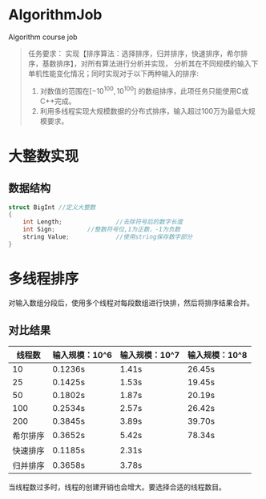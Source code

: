 # AlgorithmJob
Algorithm course job
> 任务要求：
  实现【排序算法：选择排序，归并排序，快速排序，希尔排序，基数排序】，对所有算法进行分析并实现，    分析其在不同规模的输入下单机性能变化情况；同时实现对于以下两种输入的排序:
> 1. 对数值的范围在$[-10^{100},10^{100}]$ 的数组排序，此项任务只能使用C或C++完成。
> 2. 利用多线程实现大规模数据的分布式排序，输入超过100万为最低大规模要求。

# 大整数实现
## 数据结构

```C++
struct BigInt //定义大整数
{
	int Length;               //去除符号后的数字长度
	int Sign;		  //整数符号位,1为正数，-1为负数
	string Value;             //使用string保存数字部分
}
```

# 多线程排序
对输入数组分段后，使用多个线程对每段数组进行快排，然后将排序结果合并。
## 对比结果

| 线程数 | 输入规模：10^6 | 输入规模：10^7 | 输入规模：10^8 |
| --- | --- | --- | --- |
| 10 | 0.1236s | 1.41s | 26.45s |
| 25 | 0.1425s | 1.53s | 19.45s |
| 50 | 0.1802s | 1.87s | 20.19s |
| 100 | 0.2534s | 2.57s | 26.42s |
| 200 | 0.3845s | 3.89s | 39.70s |
| 希尔排序 | 0.3652s | 5.42s | 78.34s |
| 快速排序 | 0.1185s | 2.31s |  |
| 归并排序 | 0.3658s | 3.78s |  |

当线程数过多时，线程的创建开销也会增大。要选择合适的线程数目。
